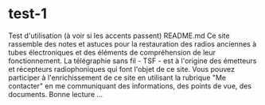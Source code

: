 test-1
======

Test d'utilisation (à voir si les accents passent)
README.md
Ce site rassemble des notes et astuces pour la restauration des radios anciennes à tubes électroniques et des éléments de compréhension de leur fonctionnement. La télégraphie sans fil - TSF - est à l'origine des émetteurs et récepteurs radiophoniques qui font l'objet de ce site.
Vous pouvez participer à l'enrichissement de ce site en utilisant la rubrique "Me contacter" en me communiquant des informations, des points de vue, des documents.
Bonne lecture ... 
